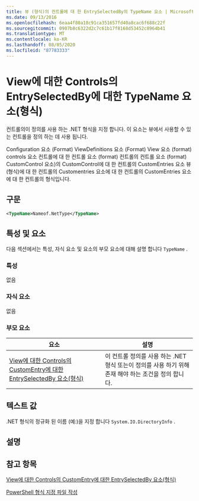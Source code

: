 ```yaml
---
title: 뷰 (형식)의 컨트롤에 대 한 EntrySelectedBy의 TypeName 요소 | Microsoft Docs
ms.date: 09/13/2016
ms.openlocfilehash: 6eaa4f80a18c91ca351657fd40a8cac6f688c22f
ms.sourcegitcommit: 0907b8c6322d2c7c61b17f8168d53452c8964b41
ms.translationtype: MT
ms.contentlocale: ko-KR
ms.lasthandoff: 08/05/2020
ms.locfileid: "87783333"
---
```

# <a name="typename-element-for-entryselectedby-for-controls-for-view-format"></a>View에 대한 Controls의 EntrySelectedBy에 대한 TypeName 요소(형식)

컨트롤의이 정의를 사용 하는 .NET 형식을 지정 합니다. 이 요소는 뷰에서 사용할 수 있는 컨트롤을 정의 하는 데 사용 됩니다.

Configuration 요소 (Format) ViewDefinitions 요소 (Format) View 요소 (format) controls 요소 컨트롤에 대 한 컨트롤 요소 (format) 컨트롤의 컨트롤 요소 (format) CustomControl 요소)의 CustomControl에 대 한 컨트롤의 CustomEntries 요소 뷰 (형식)에 대 한 컨트롤의 Customentries 요소에 대 한 컨트롤의 CustomEntries 요소에 대 한 컨트롤의 형식입니다.

## <a name="syntax"></a>구문

```xml
<TypeName>Nameof.NetType</TypeName>

```

## <a name="attributes-and-elements"></a>특성 및 요소

다음 섹션에서는 특성, 자식 요소 및 요소의 부모 요소에 대해 설명 합니다 `TypeName` .

### <a name="attributes"></a>특성

없음

### <a name="child-elements"></a>자식 요소

없음

### <a name="parent-elements"></a>부모 요소

|요소|설명|
|-------------|-----------------|
|[View에 대한 Controls의 CustomEntry에 대한 EntrySelectedBy 요소(형식)](./entryselectedby-element-for-customentry-for-controls-for-view-format.md)|이 컨트롤 정의를 사용 하는 .NET 형식 또는이 정의를 사용 하기 위해 존재 해야 하는 조건을 정의 합니다.|

## <a name="text-value"></a>텍스트 값

.NET 형식의 정규화 된 이름 (예:)을 지정 합니다 `System.IO.DirectoryInfo` .

## <a name="remarks"></a>설명

## <a name="see-also"></a>참고 항목

[View에 대한 Controls의 CustomEntry에 대한 EntrySelectedBy 요소(형식)](./entryselectedby-element-for-customentry-for-controls-for-view-format.md)

[PowerShell 형식 지정 파일 작성](./writing-a-powershell-formatting-file.md)
